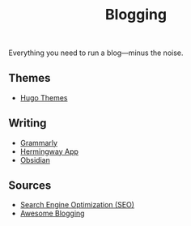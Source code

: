 <br>
<h1 align="center"> Blogging</h1>
<br>

Everything you need to run a blog—minus the noise.



## Themes

- [Hugo Themes](https://themes.gohugo.io/)

## Writing

- [Grammarly](https://www.grammarly.com/)
- [Hermingway App](https://hemingwayapp.com/)
- [Obsidian](https://obsidian.md)

## Sources

- [Search Engine Optimization (SEO)](https://github.com/marcobiedermann/search-engine-optimization)
- [Awesome Blogging](https://github.com/awesomelistsio/awesome-blogging)
